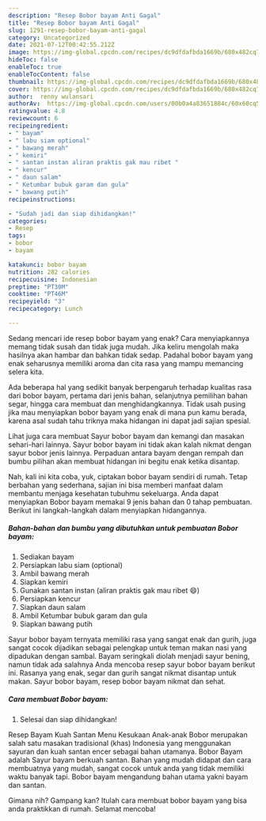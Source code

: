 ```yaml
---
description: "Resep Bobor bayam Anti Gagal"
title: "Resep Bobor bayam Anti Gagal"
slug: 1291-resep-bobor-bayam-anti-gagal
category: Uncategorized
date: 2021-07-12T00:42:55.212Z
image: https://img-global.cpcdn.com/recipes/dc9dfdafbda1669b/680x482cq70/bobor-bayam-foto-resep-utama.jpg
hideToc: false
enableToc: true
enableTocContent: false
thumbnail: https://img-global.cpcdn.com/recipes/dc9dfdafbda1669b/680x482cq70/bobor-bayam-foto-resep-utama.jpg
cover: https://img-global.cpcdn.com/recipes/dc9dfdafbda1669b/680x482cq70/bobor-bayam-foto-resep-utama.jpg
author:  renny wulansari
authorAv:  https://img-global.cpcdn.com/users/00b0a4a83651884c/60x60cq50/avatar.jpg
ratingvalue: 4.8
reviewcount: 6
recipeingredient:
- " bayam"
- " labu siam optional"
- " bawang merah"
- " kemiri"
- " santan instan aliran praktis gak mau ribet "
- " kencur"
- " daun salam"
- " Ketumbar bubuk garam dan gula"
- " bawang putih"
recipeinstructions:

- "Sudah jadi dan siap dihidangkan!"
categories:
- Resep
tags:
- bobor
- bayam

katakunci: bobor bayam 
nutrition: 282 calories
recipecuisine: Indonesian
preptime: "PT30M"
cooktime: "PT46M"
recipeyield: "3"
recipecategory: Lunch

---
```



Sedang mencari ide resep bobor bayam yang enak? Cara menyiapkannya memang tidak susah dan tidak juga mudah. Jika keliru mengolah maka hasilnya akan hambar dan bahkan tidak sedap. Padahal bobor bayam yang enak seharusnya memiliki aroma dan cita rasa yang mampu memancing selera kita.


Ada beberapa hal yang sedikit banyak berpengaruh terhadap kualitas rasa dari bobor bayam, pertama dari jenis bahan, selanjutnya pemilihan bahan segar, hingga cara membuat dan menghidangkannya. Tidak usah pusing jika mau menyiapkan bobor bayam yang enak di mana pun kamu berada, karena asal sudah tahu triknya maka hidangan ini dapat jadi sajian spesial.

Lihat juga cara membuat Sayur bobor bayam dan kemangi dan masakan sehari-hari lainnya. Sayur bobor bayam ini tidak akan kalah nikmat dengan sayur bobor jenis lainnya. Perpaduan antara bayam dengan rempah dan bumbu pilihan akan membuat hidangan ini begitu enak ketika disantap.


Nah, kali ini kita coba, yuk, ciptakan bobor bayam sendiri di rumah. Tetap berbahan yang sederhana, sajian ini bisa memberi manfaat dalam membantu menjaga kesehatan tubuhmu sekeluarga. Anda dapat menyiapkan Bobor bayam memakai 9 jenis bahan dan 0 tahap pembuatan. Berikut ini langkah-langkah dalam menyiapkan hidangannya.

<!--inarticleads1-->

##### Bahan-bahan dan bumbu yang dibutuhkan untuk pembuatan Bobor bayam:

1. Sediakan  bayam
1. Persiapkan  labu siam (optional)
1. Ambil  bawang merah
1. Siapkan  kemiri
1. Gunakan  santan instan (aliran praktis gak mau ribet 😄)
1. Persiapkan  kencur
1. Siapkan  daun salam
1. Ambil  Ketumbar bubuk garam dan gula
1. Siapkan  bawang putih


Sayur bobor bayam ternyata memiliki rasa yang sangat enak dan gurih, juga sangat cocok dijadikan sebagai pelengkap untuk teman makan nasi yang dipadukan dengan sambal. Bayam seringkali diolah menjadi sayur bening, namun tidak ada salahnya Anda mencoba resep sayur bobor bayam berikut ini. Rasanya yang enak, segar dan gurih sangat nikmat disantap untuk makan. Sayur bobor bayam, resep bobor bayam nikmat dan sehat. 

<!--inarticleads2-->

##### Cara membuat Bobor bayam:


1. Selesai dan siap dihidangkan!

Resep Bayam Kuah Santan Menu Kesukaan Anak-anak Bobor merupakan salah satu masakan tradisional (khas) Indonesia yang menggunakan sayuran dan kuah santan encer sebagai bahan utamanya. Bobor Bayam adalah Sayur bayam berkuah santan. Bahan yang mudah didapat dan cara membuatnya yang mudah, sangat cocok untuk anda yang tidak memiliki waktu banyak tapi. Bobor bayam mengandung bahan utama yakni bayam dan santan. 

Gimana nih? Gampang kan? Itulah cara membuat bobor bayam yang bisa anda praktikkan di rumah. Selamat mencoba!
